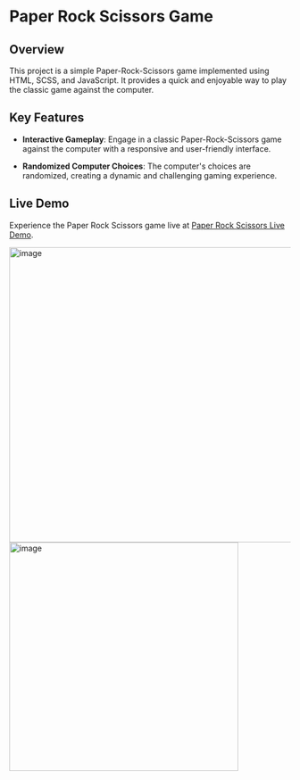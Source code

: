 # Paper Rock Scissors Game

## Overview

This project is a simple Paper-Rock-Scissors game implemented using HTML, SCSS, and JavaScript. It provides a quick and enjoyable way to play the classic game against the computer.

## Key Features

- **Interactive Gameplay**: Engage in a classic Paper-Rock-Scissors game against the computer with a responsive and user-friendly interface.

- **Randomized Computer Choices**: The computer's choices are randomized, creating a dynamic and challenging gaming experience.

## Live Demo

Experience the Paper Rock Scissors game live at [Paper Rock Scissors Live Demo](https://adriann77.github.io/Paper-rock-scissors/).


<img width="529" alt="image" src="https://github.com/Adriann77/Paper-rock-scissors/assets/60987859/836c19d3-476a-492c-aa45-54ae3703994d">  <img width="410" alt="image" src="https://github.com/Adriann77/Paper-rock-scissors/assets/60987859/c5f3f0e9-6dbe-414b-bf64-8c737c72f789">


